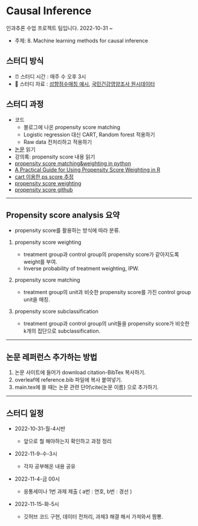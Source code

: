 # Causal Inference 
 인과추론 수업 프로젝트 팀입니다. 2022-10-31 ~
 - 주제: 8. Machine learning methods for causal inference

## 스터디 방식
- ⏰ 스터디 시간 : 매주 수 오후 3시
- 📗 스터디 자료 : [성향점수매칭 예시](https://m.blog.naver.com/paperfactor_ceo/222098513280), [국민건강영양조사 원시데이터](https://knhanes.kdca.go.kr/knhanes/sub03/sub03_02_05.do)
  
## 스터디 과정
- 코드
  - 블로그에 나온 propensity score matching
  - Logistic regression 대신 CART, Random forest 적용하기
  - Raw data 전처리하고 적용하기
- [논문](https://www.ncbi.nlm.nih.gov/pmc/articles/PMC2807890/pdf/nihms153529.pdf) 읽기
- 강의록: propensity score 내용 읽기
- [propensity score matching&weighting in python](https://matheusfacure.github.io/python-causality-handbook/11-Propensity-Score.html)
- [A Practical Guide for Using Propensity Score Weighting in R](https://www.math.umd.edu/~slud/s818M-MissingData/PropensityScoreWeightingR.pdf)
- [cart 이용한 ps score 추정](https://arxiv.org/pdf/1807.09462.pdf)
- [propensity score weighting](https://www.ncbi.nlm.nih.gov/pmc/articles/PMC3069059/pdf/pone.0018174.pdf
)
- [propensity score github](https://github.com/ygeunkim/propensityml)
--------------------------
## Propensity score analysis 요약
   - propensity score를 활용하는 방식에 따라 분류.
1. propensity score weighting
   - treatment group과 control group의 propensity score가 같아지도록 weight를 부여.
   - Inverse probability of treatment weighting, IPW.

2. propensity score matching
   - treatment group의 unit과 비슷한 propensity score를 가진 control group unit을 매칭.
  
3. propensity score subclassification
   - treatment group과 control group의 unit들을 propensity score가 비슷한 k개의 집단으로 subclassification.
----------------------------
## 논문 레퍼런스 추가하는 방법
1. 논문 사이트에 들어가 download citation-BibTex 복사하기.
2. overleaf에 reference.bib 파일에 복사 붙여넣기.
3. main.tex에 쓸 때는 논문 관련 단어\cite{논문 이름} 으로 추가하기.
--------------------
## 스터디 일정
- 2022-10-31-월-4시반
  - 앞으로 뭘 해야하는지 확인하고 과정 정리

- 2022-11-9-수-3시
  - 각자 공부해온 내용 공유
- 2022-11-4-금 00시
  - 응통세미나 1번 과제 제출 ( a번 : 연호, b번 : 경선 )

- 2022-11-15-화-5시
  - 깃허브 코드 구현, 데이터 전처리, 과제3 해결 해서 가져와서 짬뽕.
